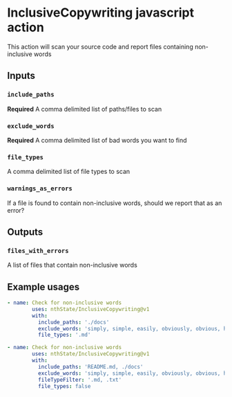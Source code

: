 # InclusiveCopywriting javascript action

This action will scan your source code and report files containing non-inclusive words

## Inputs

### `include_paths`

**Required** A comma delimited list of paths/files to scan

### `exclude_words`

**Required** A comma delimited list of bad words you want to find

### `file_types`

A comma delimited list of file types to scan

### `warnings_as_errors`

If a file is found to contain non-inclusive words, should we report that as an error?

## Outputs

### `files_with_errors`

A list of files that contain non-inclusive words

## Example usages

```yaml
- name: Check for non-inclusive words
        uses: nthState/InclusiveCopywriting@v1
        with:
          include_paths: './docs'
          exclude_words: 'simply, simple, easily, obviously, obvious, he, she, just, blacklist, whitelist, master, slave'
          file_types: '.md'
```

```yaml
- name: Check for non-inclusive words
        uses: nthState/InclusiveCopywriting@v1
        with:
          include_paths: 'README.md, ./docs'
          exclude_words: 'simply, simple, easily, obviously, obvious, he, she, just, blacklist, whitelist, master, slave'
          fileTypeFilter: '.md, .txt'
          file_types: false
```
